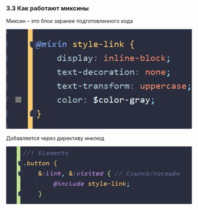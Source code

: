 ### **3.3 Как работают миксины**

Миксин – это блок заранее подготовленного кода

![](../_png/Pasted%20image%2020220908085933.png)

Добавляется через директиву инклюд

![](../_png/Pasted%20image%2020220908085937.png)